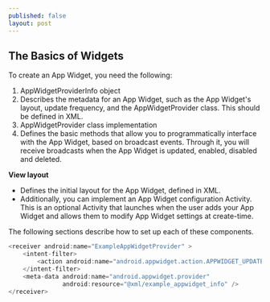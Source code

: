 ```yaml
---
published: false
layout: post
---
```

## The Basics of Widgets

To create an App Widget, you need the following:

1. AppWidgetProviderInfo object
1. Describes the metadata for an App Widget, such as the App Widget's layout, update frequency, and the AppWidgetProvider class. This should be defined in XML.
1. AppWidgetProvider class implementation
1. Defines the basic methods that allow you to programmatically interface with the App Widget, based on broadcast events. Through it, you will receive broadcasts when the App Widget is updated, enabled, disabled and deleted.

**View layout**
- Defines the initial layout for the App Widget, defined in XML.
- Additionally, you can implement an App Widget configuration Activity. This is an optional Activity that launches when the user adds your App Widget and allows them to modify App Widget settings at create-time.

The following sections describe how to set up each of these components.


```java
<receiver android:name="ExampleAppWidgetProvider" >
    <intent-filter>
        <action android:name="android.appwidget.action.APPWIDGET_UPDATE" />
    </intent-filter>
    <meta-data android:name="android.appwidget.provider"
               android:resource="@xml/example_appwidget_info" />
</receiver>
```

